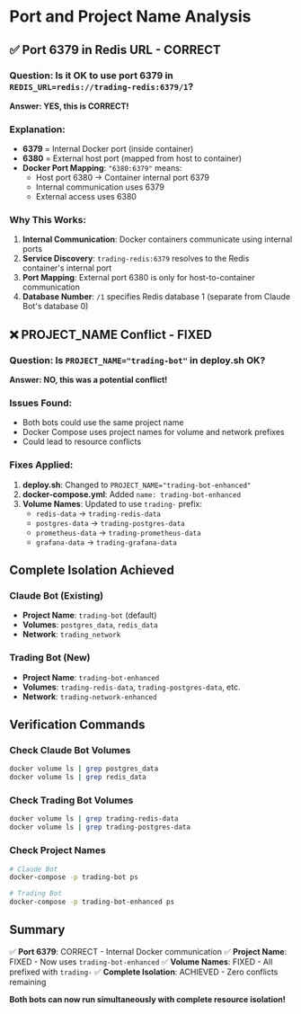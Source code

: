 # Port and Project Name Analysis

## ✅ **Port 6379 in Redis URL - CORRECT**

### Question: Is it OK to use port 6379 in `REDIS_URL=redis://trading-redis:6379/1`?

**Answer: YES, this is CORRECT!**

### Explanation:
- **6379** = Internal Docker port (inside container)
- **6380** = External host port (mapped from host to container)
- **Docker Port Mapping**: `"6380:6379"` means:
  - Host port 6380 → Container internal port 6379
  - Internal communication uses 6379
  - External access uses 6380

### Why This Works:
1. **Internal Communication**: Docker containers communicate using internal ports
2. **Service Discovery**: `trading-redis:6379` resolves to the Redis container's internal port
3. **Port Mapping**: External port 6380 is only for host-to-container communication
4. **Database Number**: `/1` specifies Redis database 1 (separate from Claude Bot's database 0)

## ❌ **PROJECT_NAME Conflict - FIXED**

### Question: Is `PROJECT_NAME="trading-bot"` in deploy.sh OK?

**Answer: NO, this was a potential conflict!**

### Issues Found:
- Both bots could use the same project name
- Docker Compose uses project names for volume and network prefixes
- Could lead to resource conflicts

### Fixes Applied:
1. **deploy.sh**: Changed to `PROJECT_NAME="trading-bot-enhanced"`
2. **docker-compose.yml**: Added `name: trading-bot-enhanced`
3. **Volume Names**: Updated to use `trading-` prefix:
   - `redis-data` → `trading-redis-data`
   - `postgres-data` → `trading-postgres-data`
   - `prometheus-data` → `trading-prometheus-data`
   - `grafana-data` → `trading-grafana-data`

## Complete Isolation Achieved

### Claude Bot (Existing)
- **Project Name**: `trading-bot` (default)
- **Volumes**: `postgres_data`, `redis_data`
- **Network**: `trading_network`

### Trading Bot (New)
- **Project Name**: `trading-bot-enhanced`
- **Volumes**: `trading-redis-data`, `trading-postgres-data`, etc.
- **Network**: `trading-network-enhanced`

## Verification Commands

### Check Claude Bot Volumes
```bash
docker volume ls | grep postgres_data
docker volume ls | grep redis_data
```

### Check Trading Bot Volumes
```bash
docker volume ls | grep trading-redis-data
docker volume ls | grep trading-postgres-data
```

### Check Project Names
```bash
# Claude Bot
docker-compose -p trading-bot ps

# Trading Bot
docker-compose -p trading-bot-enhanced ps
```

## Summary

✅ **Port 6379**: CORRECT - Internal Docker communication
✅ **Project Name**: FIXED - Now uses `trading-bot-enhanced`
✅ **Volume Names**: FIXED - All prefixed with `trading-`
✅ **Complete Isolation**: ACHIEVED - Zero conflicts remaining

**Both bots can now run simultaneously with complete resource isolation!**
